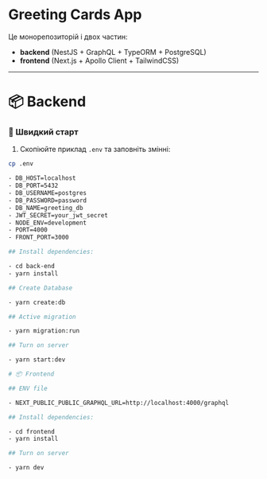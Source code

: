 

# Greeting Cards App
Це монорепозиторій і двох частин:

- **backend** (NestJS + GraphQL + TypeORM + PostgreSQL)  
- **frontend** (Next.js + Apollo Client + TailwindCSS)

---

# 📦 Backend

### 🚀 Швидкий старт

1. Скопіюйте приклад `.env` та заповніть змінні: 
``` bash 
cp .env

- DB_HOST=localhost
- DB_PORT=5432
- DB_USERNAME=postgres
- DB_PASSWORD=password
- DB_NAME=greeting_db
- JWT_SECRET=your_jwt_secret
- NODE_ENV=development
- PORT=4000
- FRONT_PORT=3000

## Install dependencies:

- cd back-end
- yarn install

## Create Database

- yarn create:db

## Active migration

- yarn migration:run

## Turn on server 

- yarn start:dev

# 📦 Frontend

## ENV file

- NEXT_PUBLIC_PUBLIC_GRAPHQL_URL=http://localhost:4000/graphql

## Install dependencies:

- cd frontend
- yarn install

## Turn on server

- yarn dev

